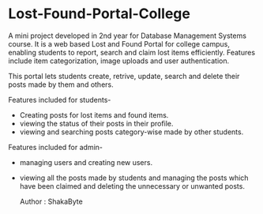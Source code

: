 # Lost-Found-Portal-College
A mini project developed in 2nd year for Database Management Systems course. It is a web based Lost and Found Portal for college campus, enabling students to report, search and claim lost items efficiently. Features include item categorization, image uploads and user authentication. 

This portal lets students create, retrive, update, search and delete their posts made by them and others. 

Features included for students-
- Creating posts for lost items and found items.
- viewing the status of their posts in their profile.
- viewing and searching posts category-wise made by other students.

Features included for admin-
- managing users and creating new users.
- viewing all the posts made by students and managing the posts which have been claimed and deleting the unnecessary or unwanted posts.


  Author : ShakaByte
